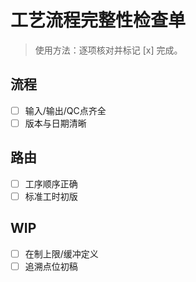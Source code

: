 # 工艺流程完整性检查单

> 使用方法：逐项核对并标记 [x] 完成。

## 流程

- [ ] 输入/输出/QC点齐全
- [ ] 版本与日期清晰

## 路由

- [ ] 工序顺序正确
- [ ] 标准工时初版

## WIP

- [ ] 在制上限/缓冲定义
- [ ] 追溯点位初稿
